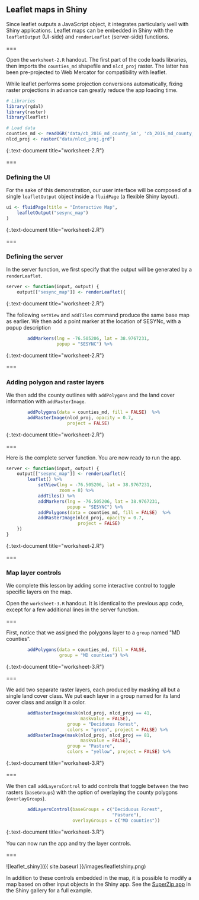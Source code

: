 ---
---

## Leaflet maps in Shiny

Since leaflet outputs a JavaScript object, it integrates particularly well with Shiny applications. Leaflet maps can be embedded in Shiny with the `leafletOutput` (UI-side) and `renderLeaflet` (server-side) functions.

===

Open the `worksheet-2.R` handout. The first part of the code loads libraries, then imports the `counties_md` shapefile and `nlcd_proj` raster. The latter has been pre-projected to Web Mercator for compatibility with leaflet. 

While leaflet performs some projection conversions automatically, fixing raster projections in advance can greatly reduce the app loading time.


~~~r
# Libraries
library(rgdal)
library(raster)
library(leaflet)

# Load data
counties_md <- readOGR('data/cb_2016_md_county_5m', 'cb_2016_md_county_5m')
nlcd_proj <- raster("data/nlcd_proj.grd")
~~~
{:.text-document title="worksheet-2.R"}

===

### Defining the UI

For the sake of this demonstration, our user interface will be composed of a single `leafletOutput` object inside a `fluidPage` (a flexible Shiny layout).


~~~r
ui <- fluidPage(title = "Interactive Map",
    leafletOutput("sesync_map")
)
~~~
{:.text-document title="worksheet-2.R"}

===

### Defining the server

In the server function, we first specify that the output will be generated by a `renderLeaflet`.


~~~r
server <- function(input, output) {
    output[["sesync_map"]] <- renderLeaflet({
~~~
{:.text-document title="worksheet-2.R"}

The following `setView` and `addTiles` command produce the same base map as earlier. We then add a point marker at the location of SESYNc, with a popup description


~~~r
        addMarkers(lng = -76.505206, lat = 38.9767231, 
                   popup = "SESYNC") %>%
~~~
{:.text-document title="worksheet-2.R"}

===

### Adding polygon and raster layers

We then add the county outlines with `addPolygons` and the land cover information with `addRasterImage`.


~~~r
        addPolygons(data = counties_md, fill = FALSE)  %>%
        addRasterImage(nlcd_proj, opacity = 0.7, 
                       project = FALSE)
~~~
{:.text-document title="worksheet-2.R"}

===

Here is the complete server function. You are now ready to run the app. 


~~~r
server <- function(input, output) {
    output[["sesync_map"]] <- renderLeaflet({
        leaflet() %>% 
            setView(lng = -76.505206, lat = 38.9767231, 
                    zoom = 8) %>%
            addTiles() %>%
            addMarkers(lng = -76.505206, lat = 38.9767231, 
                       popup = "SESYNC") %>%
            addPolygons(data = counties_md, fill = FALSE)  %>%
            addRasterImage(nlcd_proj, opacity = 0.7, 
                           project = FALSE)
    })    
}
~~~
{:.text-document title="worksheet-2.R"}

===

### Map layer controls

We complete this lesson by adding some interactive control to toggle specific layers on the map. 

Open the `worksheet-3.R` handout. It is identical to the previous app code, except for a few additional lines in the server function.

===

First, notice that we assigned the polygons layer to a `group` named "MD counties".


~~~r
        addPolygons(data = counties_md, fill = FALSE, 
                    group = "MD counties") %>%
~~~
{:.text-document title="worksheet-3.R"}

===

We add two separate raster layers, each produced by masking all but a single land cover class. We put each layer in a group named for its land cover class and assign it a color.


~~~r
        addRasterImage(mask(nlcd_proj, nlcd_proj == 41, 
                            maskvalue = FALSE),
                       group = "Deciduous Forest", 
                       colors = "green", project = FALSE) %>%
        addRasterImage(mask(nlcd_proj, nlcd_proj == 81, 
                            maskvalue = FALSE),
                       group = "Pasture", 
                       colors = "yellow", project = FALSE) %>%
~~~
{:.text-document title="worksheet-3.R"}

===

We then call `addLayersControl` to add controls that toggle between the two rasters (`baseGroups`) with the option of overlaying the county polygons (`overlayGroups`).


~~~r
        addLayersControl(baseGroups = c("Deciduous Forest", 
                                        "Pasture"),
                         overlayGroups = c("MD counties"))
~~~
{:.text-document title="worksheet-3.R"}

You can now run the app and try the layer controls.

===

![leaflet_shiny]({{ site.baseurl }}/images/leafletshiny.png)

In addition to these controls embedded in the map, it is possible to modify a map based on other input objects in the Shiny app. See the [SuperZip app](http://shiny.rstudio.com/gallery/superzip-example.html) in the Shiny gallery for a full example.
